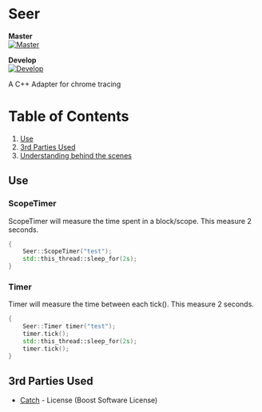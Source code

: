 # Seer
**Master**  
[![Master](https://travis-ci.org/ThomasMonkman/Seer.svg?branch=master)](https://travis-ci.org/ThomasMonkman/Seer)

**Develop**  
[![Develop](https://travis-ci.org/ThomasMonkman/Seer.svg?branch=develop)](https://travis-ci.org/ThomasMonkman/Seer)

A C++ Adapter for chrome tracing

# Table of Contents
1. [Use](#use)
2. [3rd Parties Used](#3rd-parties-used)
3. [Understanding behind the scenes](./documentation/Internals.md)

## Use

### ScopeTimer
ScopeTimer will measure the time spent in a block/scope.
This measure 2 seconds.
```c++
{
    Seer::ScopeTimer("test");
    std::this_thread::sleep_for(2s);
}
```

### Timer
Timer will measure the time between each tick().
This measure 2 seconds.
```c++
{
    Seer::Timer timer("test");
    timer.tick();
    std::this_thread::sleep_for(2s);
    timer.tick();
}
```

## 3rd Parties Used

* [Catch](https://github.com/philsquared/Catch) - License (Boost Software License)
